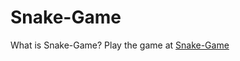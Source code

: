 # Snake-Game
What is Snake-Game?
Play the game at [Snake-Game](https://adarsh-anand.github.io/Snake-Game/)
